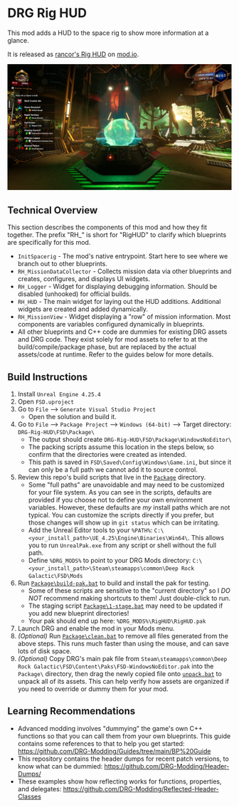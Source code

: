 # DRG Rig HUD

This mod adds a HUD to the space rig to show more information at a glance.

It is released as [rancor's Rig HUD](https://drg.mod.io/rancors-rig-hud/) on [mod.io](https://mod.io/).

![Preview](preview.jpg)

## Technical Overview

This section describes the components of this mod and how they fit together. The prefix "RH_" is short for "RigHUD" to clarify which blueprints are specifically for this mod.

* `InitSpacerig` - The mod's native entrypoint. Start here to see where we branch out to other blueprints.
* `RH_MissionDataCollector` - Collects mission data via other blueprints and creates, configures, and displays UI widgets.
* `RH_Logger` - Widget for displaying debugging information. Should be disabled (unhooked) for official builds.
* `RH_HUD` - The main widget for laying out the HUD additions. Additional widgets are created and added dynamically.
* `RH_MissionView` - Widget displaying a "row" of mission information. Most components are variables configured dynamically in blueprints.
* All other blueprints and C++ code are dummies for existing DRG assets and DRG code. They exist solely for mod assets to refer to at the build/compile/package phase, but are replaced by the actual assets/code at runtime. Refer to the guides below for more details.

## Build Instructions

1. Install `Unreal Engine 4.25.4`
1. Open `FSD.uproject`
1. Go to `File` --> `Generate Visual Studio Project`
   * Open the solution and build it.
1. Go to `File` --> `Package Project` --> `Windows (64-bit)` --> Target directory: `DRG-Rig-HUD\FSD\Package\`
   * The output should create `DRG-Rig-HUD\FSD\Package\WindowsNoEditor\`
   * The packing scripts assume this location in the steps below, so confirm that the directories were created as intended.
   * This path is saved in `FSD\Saved\Config\Windows\Game.ini`, but since it can only be a full path we cannot add it to source control.
1. Review this repo's build scripts that live in the [`Package`](https://github.com/Rampant-ai/DRG-Rig-HUD/tree/main/FSD/Package) directory.
   * Some "full paths" are unavoidable and may need to be customized for your file system. As you can see in the scripts, defaults are provided if you choose not to define your own environment variables. However, these defaults are _my_ install paths which are not typical. You can customize the scripts directly if you prefer, but those changes will show up in `git status` which can be irritating.
   * Add the Unreal Editor tools to your `%PATH%`: `C:\<your_install_path>\UE_4.25\Engine\Binaries\Win64\`. This allows you to run `UnrealPak.exe` from any script or shell without the full path.
   * Define `%DRG_MODS%` to point to your DRG Mods directory: `C:\<your_install_path>\Steam\steamapps\common\Deep Rock Galactic\FSD\Mods`
1. Run [`Package\build-pak.bat`](https://github.com/Rampant-ai/DRG-Rig-HUD/blob/main/FSD/Package/build-pak.bat) to build and install the pak for testing.
   * Some of these scripts are sensitive to the "current directory" so I *DO NOT* recommend making shortcuts to them! Just double-click to run.
   * The staging script [`Package\1-stage.bat`](https://github.com/Rampant-ai/DRG-Rig-HUD/blob/main/FSD/Package/1-stage.bat) may need to be updated if you add new blueprint directories!
   * Your pak should end up here: `%DRG_MODS%\RigHUD\RigHUD.pak`
1. Launch DRG and enable the mod in your Mods menu.
1. _(Optional)_ Run [`Package\clean.bat`](https://github.com/Rampant-ai/DRG-Rig-HUD/blob/main/FSD/Package/clean.bat) to remove all files generated from the above steps. This runs much faster than using the mouse, and can save lots of disk space.
1. _(Optional)_ Copy DRG's main pak file from `Steam\steamapps\common\Deep Rock Galactic\FSD\Content\Paks\FSD-WindowsNoEditor.pak` into the `Package\` directory, then drag the newly copied file onto [`unpack.bat`](https://github.com/Rampant-ai/DRG-Rig-HUD/blob/main/FSD/Package/unpack.bat) to unpack all of its assets. This can help verify how assets are organized if you need to override or dummy them for your mod.

## Learning Recommendations

* Advanced modding involves "dummying" the game's own C++ functions so that you can call them from your own blueprints. This guide contains some references to that to help you get started: https://github.com/DRG-Modding/Guides/tree/main/BP%20Guide
* This repository contains the header dumps for recent patch versions, to know what can be dummied: https://github.com/DRG-Modding/Header-Dumps/
* These examples show how reflecting works for functions, properties, and delegates: https://github.com/DRG-Modding/Reflected-Header-Classes
